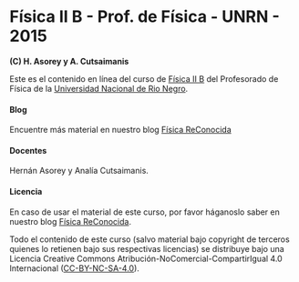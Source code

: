 # Física II B - Prof. de Física - UNRN - 2015
**(C) H. Asorey y A. Cutsaimanis**

Este es el contenido en línea del curso de [Física II B](http://fisicareconocida.blogspot.com.ar) del Profesorado de Física de la [Universidad Nacional de Rio Negro](http://www.unrn.edu.ar).

#### Blog
Encuentre más material en nuestro blog [Física ReConocida](http://fisicareconocida.blogspot.com.ar)

#### Docentes
Hernán Asorey y Analía Cutsaimanis.

#### Licencia
En caso de usar el material de este curso, por favor háganoslo saber en nuestro blog [Física ReConocida](http://fisicareconocida.blogspot.com.ar).

Todo el contenido de este curso (salvo material bajo copyright de terceros quienes lo retienen bajo sus respectivas licencias) se distribuye bajo una Licencia Creative Commons Atribución-NoComercial-CompartirIgual 4.0 Internacional ([CC-BY-NC-SA-4.0](http://creativecommons.org/licenses/by-nc-sa/4.0/)). 
